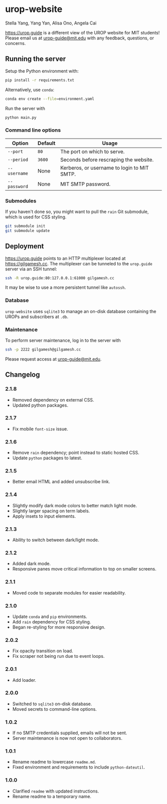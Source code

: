 # urop-website

Stella Yang, Yang Yan, Alisa Ono, Angela Cai

<https://urop.guide> is a different view of the UROP website for MIT students! Please email us at urop-guide@mit.edu with any feedback, questions, or concerns.

## Running the server

Setup the Python environment with:

```bash
pip install -r requirements.txt
```

Alternatively, use `conda`:

```bash
conda env create --file=environment.yaml
```

Run the server with

```bash
python main.py
```

### Command line options

Option|Default|Usage
-|-|-
`--port`|`80`|The port on which to serve.
`--period`|`3600`|Seconds before rescraping the website.
`--username`|None|Kerberos, or username to login to MIT SMTP.
`--password`|None|MIT SMTP password.

### Submodules

If you haven't done so, you might want to pull the `rain` Git submodule, which is used for CSS styling.

```bash
git submodule init
git submodule update
```

## Deployment

<https://urop.guide> points to an HTTP multiplexer located at <https://gilgamesh.cc>. The multiplexer can be tunneled to the `urop.guide` server via an SSH tunnel:

```bash
ssh -R urop.guide:80:127.0.0.1:61000 gilgamesh.cc
```

It may be wise to use a more persistent tunnel like `autossh`.

### Database

`urop-website` uses `sqlite3` to manage an on-disk database containing the UROPs and subscribers at `.db`.

### Maintenance

To perform server maintenance, log in to the server with

```bash
ssh -p 2222 gilgamesh@gilgamesh.cc
```

Please request access at urop-guide@mit.edu.

## Changelog

### 2.1.8

* Removed dependency on external CSS.
* Updated python packages.

### 2.1.7

* Fix mobile `font-size` issue.

### 2.1.6

* Remove `rain` dependency; point instead to static hosted CSS.
* Update `python` packages to latest.

### 2.1.5

* Better email HTML and added unsubscribe link.

### 2.1.4

* Slightly modify dark mode colors to better match light mode.
* Slightly larger spacing on term labels.
* Apply insets to input elements.

### 2.1.3

* Ability to switch between dark/light mode.

### 2.1.2

* Added dark mode.
* Responsive panes move critical information to top on smaller screens.

### 2.1.1

* Moved code to separate modules for easier readability.

### 2.1.0

* Update `conda` and `pip` environments.
* Add `rain` dependency for CSS styling.
* Began re-styling for more responsive design.

### 2.0.2

* Fix opacity transition on load.
* Fix scraper not being run due to event loops.

### 2.0.1

* Add loader.

### 2.0.0

* Switched to `sqlite3` on-disk database.
* Moved secrets to command-line options.

### 1.0.2

* If no SMTP credentials supplied, emails will not be sent.
* Server maintenance is now not open to collaborators.

### 1.0.1

* Rename readme to lowercase `readme.md`.
* Fixed environment and requirements to include `python-dateutil`.

### 1.0.0

* Clarified `readme` with updated instructions.
* Rename readme to a temporary name.
